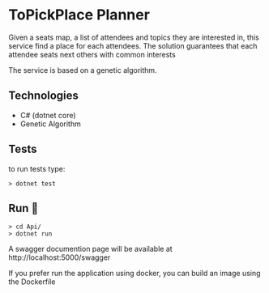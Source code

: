 # ToPickPlace Planner
Given a seats map, a list of attendees and topics they are interested in, this service find a place for each attendees.
The solution guarantees that each attendee seats next others with common interests

The service is based on a genetic algorithm.

## Technologies
- C# (dotnet core)
- Genetic Algorithm

## Tests
to run tests type:
```
> dotnet test
```
## Run :running:
```
> cd Api/
> dotnet run
```

A swagger documention page will be available at http://localhost:5000/swagger

If you prefer run the application using docker, you can build an image using the Dockerfile
